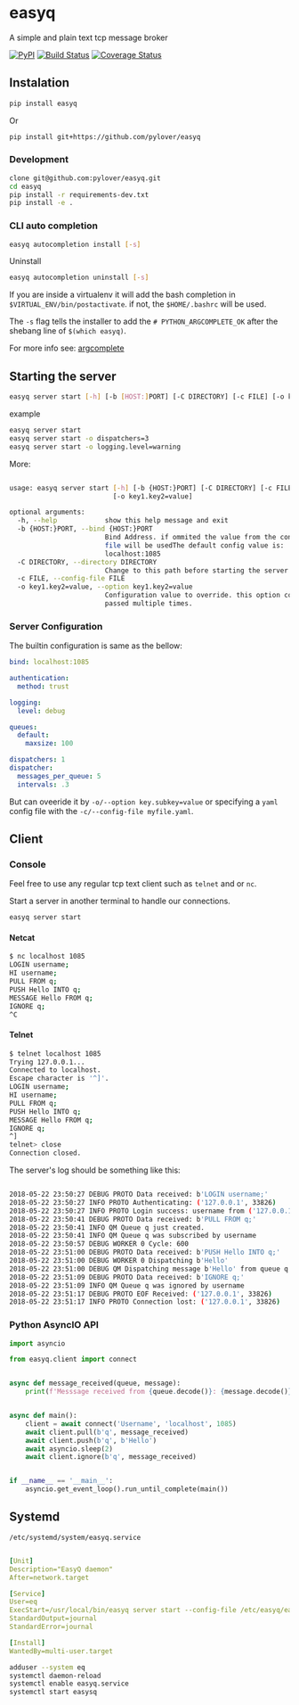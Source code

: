 # easyq

A simple and plain text tcp message broker 

[![PyPI](http://img.shields.io/pypi/v/easyq.svg)](https://pypi.python.org/pypi/easyq)
[![Build Status](https://travis-ci.org/pylover/easyq.svg?branch=master)](https://travis-ci.org/pylover/easyq)
[![Coverage Status](https://coveralls.io/repos/github/pylover/easyq/badge.svg?branch=master)](https://coveralls.io/github/pylover/easyq?branch=master)


## Instalation

```bash
pip install easyq
```

Or

```bash
pip install git+https://github.com/pylover/easyq
```


### Development

```bash
clone git@github.com:pylover/easyq.git
cd easyq
pip install -r requirements-dev.txt
pip install -e .

```

### CLI auto completion

```bash
easyq autocompletion install [-s]
```

Uninstall

```bash
easyq autocompletion uninstall [-s]
```

If you are inside a virtualenv it will add the bash completion in `$VIRTUAL_ENV/bin/postactivate`.
if not, the `$HOME/.bashrc` will be used. 

The `-s` flag tells the installer to add the `# PYTHON_ARGCOMPLETE_OK` after the shebang line of
`$(which easyq)`.

For more info see: [argcomplete](https://github.com/kislyuk/argcomplete)

## Starting the server

```bash
easyq server start [-h] [-b [HOST:]PORT] [-C DIRECTORY] [-c FILE] [-o key1.key2=value]
```

example

```bash
easyq server start
easyq server start -o dispatchers=3
easyq server start -o logging.level=warning
```

More:

```bash

usage: easyq server start [-h] [-b {HOST:}PORT] [-C DIRECTORY] [-c FILE]
                          [-o key1.key2=value]

optional arguments:
  -h, --help            show this help message and exit
  -b {HOST:}PORT, --bind {HOST:}PORT
                        Bind Address. if ommited the value from the config
                        file will be usedThe default config value is:
                        localhost:1085
  -C DIRECTORY, --directory DIRECTORY
                        Change to this path before starting the server
  -c FILE, --config-file FILE
  -o key1.key2=value, --option key1.key2=value
                        Configuration value to override. this option could be
                        passed multiple times.
```

### Server Configuration

The builtin configuration is same as the bellow:

```yaml
bind: localhost:1085 

authentication:
  method: trust

logging:
  level: debug

queues:
  default:
    maxsize: 100

dispatchers: 1
dispatcher:
  messages_per_queue: 5
  intervals: .3
```

But can oveeride it by `-o/--option key.subkey=value` or specifying a `yaml` config file with 
the `-c/--config-file myfile.yaml`.


## Client

### Console

Feel free to use any regular tcp text client such as `telnet` and or `nc`.

Start a server in another terminal to handle our connections.

```bash
easyq server start
```

#### Netcat

```bash
$ nc localhost 1085
LOGIN username;
HI username;
PULL FROM q;
PUSH Hello INTO q;
MESSAGE Hello FROM q;
IGNORE q;
^C
```

#### Telnet

```bash
$ telnet localhost 1085
Trying 127.0.0.1...
Connected to localhost.
Escape character is '^]'.
LOGIN username;
HI username;
PULL FROM q;
PUSH Hello INTO q;
MESSAGE Hello FROM q;
IGNORE q;
^]
telnet> close
Connection closed.
```

The server's log should be something like this:

```bash

2018-05-22 23:50:27 DEBUG PROTO Data received: b'LOGIN username;'
2018-05-22 23:50:27 INFO PROTO Authenticating: ('127.0.0.1', 33826)
2018-05-22 23:50:27 INFO PROTO Login success: username from ('127.0.0.1', 33826)
2018-05-22 23:50:41 DEBUG PROTO Data received: b'PULL FROM q;'
2018-05-22 23:50:41 INFO QM Queue q just created.
2018-05-22 23:50:41 INFO QM Queue q was subscribed by username
2018-05-22 23:50:57 DEBUG WORKER 0 Cycle: 600
2018-05-22 23:51:00 DEBUG PROTO Data received: b'PUSH Hello INTO q;'
2018-05-22 23:51:00 DEBUG WORKER 0 Dispatching b'Hello'
2018-05-22 23:51:00 DEBUG QM Dispatching message b'Hello' from queue q to username
2018-05-22 23:51:09 DEBUG PROTO Data received: b'IGNORE q;'
2018-05-22 23:51:09 INFO QM Queue q was ignored by username
2018-05-22 23:51:17 DEBUG PROTO EOF Received: ('127.0.0.1', 33826)
2018-05-22 23:51:17 INFO PROTO Connection lost: ('127.0.0.1', 33826)
```

### Python AsyncIO API


```python
import asyncio

from easyq.client import connect


async def message_received(queue, message):
    print(f'Messsage received from {queue.decode()}: {message.decode()}')


async def main():
    client = await connect('Username', 'localhost', 1085)
    await client.pull(b'q', message_received)
    await client.push(b'q', b'Hello')
    await asyncio.sleep(2)
    await client.ignore(b'q', message_received)


if __name__ == '__main__':
    asyncio.get_event_loop().run_until_complete(main())
```


## Systemd

`/etc/systemd/system/easyq.service`

```yaml

[Unit]
Description="EasyQ daemon"
After=network.target

[Service]
User=eq
ExecStart=/usr/local/bin/easyq server start --config-file /etc/easyq/easyq.yml
StandardOutput=journal
StandardError=journal

[Install]
WantedBy=multi-user.target
```

```bash
adduser --system eq
systemctl daemon-reload
systemctl enable easyq.service
systemctl start easysq
```
